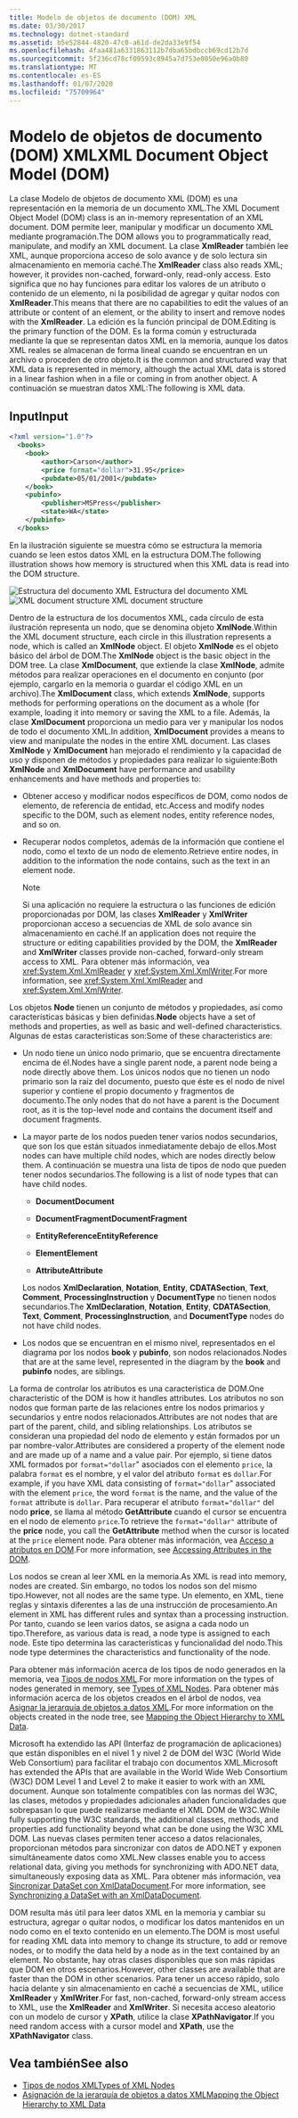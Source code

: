 ```yaml
---
title: Modelo de objetos de documento (DOM) XML
ms.date: 03/30/2017
ms.technology: dotnet-standard
ms.assetid: b5e52844-4820-47c0-a61d-de2da33e9f54
ms.openlocfilehash: 4faa481a6331863112b7dba65bdbccb69cd12b7d
ms.sourcegitcommit: 5f236cd78cf09593c8945a7d753e0850e96a0b80
ms.translationtype: MT
ms.contentlocale: es-ES
ms.lasthandoff: 01/07/2020
ms.locfileid: "75709964"
---
```

# <a name="xml-document-object-model-dom"></a><span data-ttu-id="d90af-102">Modelo de objetos de documento (DOM) XML</span><span class="sxs-lookup"><span data-stu-id="d90af-102">XML Document Object Model (DOM)</span></span>

<span data-ttu-id="d90af-103">La clase Modelo de objetos de documento XML (DOM) es una representación en la memoria de un documento XML.</span><span class="sxs-lookup"><span data-stu-id="d90af-103">The XML Document Object Model (DOM) class is an in-memory representation of an XML document.</span></span> <span data-ttu-id="d90af-104">DOM permite leer, manipular y modificar un documento XML mediante programación.</span><span class="sxs-lookup"><span data-stu-id="d90af-104">The DOM allows you to programmatically read, manipulate, and modify an XML document.</span></span> <span data-ttu-id="d90af-105">La clase **XmlReader** también lee XML, aunque proporciona acceso de solo avance y de solo lectura sin almacenamiento en memoria caché.</span><span class="sxs-lookup"><span data-stu-id="d90af-105">The **XmlReader** class also reads XML; however, it provides non-cached, forward-only, read-only access.</span></span> <span data-ttu-id="d90af-106">Esto significa que no hay funciones para editar los valores de un atributo o contenido de un elemento, ni la posibilidad de agregar y quitar nodos con **XmlReader**.</span><span class="sxs-lookup"><span data-stu-id="d90af-106">This means that there are no capabilities to edit the values of an attribute or content of an element, or the ability to insert and remove nodes with the **XmlReader**.</span></span> <span data-ttu-id="d90af-107">La edición es la función principal de DOM.</span><span class="sxs-lookup"><span data-stu-id="d90af-107">Editing is the primary function of the DOM.</span></span> <span data-ttu-id="d90af-108">Es la forma común y estructurada mediante la que se representan datos XML en la memoria, aunque los datos XML reales se almacenan de forma lineal cuando se encuentran en un archivo o proceden de otro objeto.</span><span class="sxs-lookup"><span data-stu-id="d90af-108">It is the common and structured way that XML data is represented in memory, although the actual XML data is stored in a linear fashion when in a file or coming in from another object.</span></span> <span data-ttu-id="d90af-109">A continuación se muestran datos XML:</span><span class="sxs-lookup"><span data-stu-id="d90af-109">The following is XML data.</span></span>

## <a name="input"></a><span data-ttu-id="d90af-110">Input</span><span class="sxs-lookup"><span data-stu-id="d90af-110">Input</span></span>

```xml
<?xml version="1.0"?>
  <books>
    <book>
        <author>Carson</author>
        <price format="dollar">31.95</price>
        <pubdate>05/01/2001</pubdate>
    </book>
    <pubinfo>
        <publisher>MSPress</publisher>
        <state>WA</state>
    </pubinfo>
  </books>
```

<span data-ttu-id="d90af-111">En la ilustración siguiente se muestra cómo se estructura la memoria cuando se leen estos datos XML en la estructura DOM.</span><span class="sxs-lookup"><span data-stu-id="d90af-111">The following illustration shows how memory is structured when this XML data is read into the DOM structure.</span></span>

<span data-ttu-id="d90af-112">![Estructura del documento XML](../../../../docs/standard/data/xml/media/xml-to-domtree.gif "XML_To_DOMTree") Estructura del documento XML</span><span class="sxs-lookup"><span data-stu-id="d90af-112">![XML document structure](../../../../docs/standard/data/xml/media/xml-to-domtree.gif "XML_To_DOMTree") XML document structure</span></span>

<span data-ttu-id="d90af-113">Dentro de la estructura de los documentos XML, cada círculo de esta ilustración representa un nodo, que se denomina objeto **XmlNode**.</span><span class="sxs-lookup"><span data-stu-id="d90af-113">Within the XML document structure, each circle in this illustration represents a node, which is called an **XmlNode** object.</span></span> <span data-ttu-id="d90af-114">El objeto **XmlNode** es el objeto básico del árbol de DOM.</span><span class="sxs-lookup"><span data-stu-id="d90af-114">The **XmlNode** object is the basic object in the DOM tree.</span></span> <span data-ttu-id="d90af-115">La clase **XmlDocument**, que extiende la clase **XmlNode**, admite métodos para realizar operaciones en el documento en conjunto (por ejemplo, cargarlo en la memoria o guardar el código XML en un archivo).</span><span class="sxs-lookup"><span data-stu-id="d90af-115">The **XmlDocument** class, which extends **XmlNode**, supports methods for performing operations on the document as a whole (for example, loading it into memory or saving the XML to a file.</span></span> <span data-ttu-id="d90af-116">Además, la clase **XmlDocument** proporciona un medio para ver y manipular los nodos de todo el documento XML.</span><span class="sxs-lookup"><span data-stu-id="d90af-116">In addition, **XmlDocument** provides a means to view and manipulate the nodes in the entire XML document.</span></span> <span data-ttu-id="d90af-117">Las clases **XmlNode** y **XmlDocument** han mejorado el rendimiento y la capacidad de uso y disponen de métodos y propiedades para realizar lo siguiente:</span><span class="sxs-lookup"><span data-stu-id="d90af-117">Both **XmlNode** and **XmlDocument** have performance and usability enhancements and have methods and properties to:</span></span>

- <span data-ttu-id="d90af-118">Obtener acceso y modificar nodos específicos de DOM, como nodos de elemento, de referencia de entidad, etc.</span><span class="sxs-lookup"><span data-stu-id="d90af-118">Access and modify nodes specific to the DOM, such as element nodes, entity reference nodes, and so on.</span></span>

- <span data-ttu-id="d90af-119">Recuperar nodos completos, además de la información que contiene el nodo, como el texto de un nodo de elemento.</span><span class="sxs-lookup"><span data-stu-id="d90af-119">Retrieve entire nodes, in addition to the information the node contains, such as the text in an element node.</span></span>

  > [!NOTE]
  > <span data-ttu-id="d90af-120">Si una aplicación no requiere la estructura o las funciones de edición proporcionadas por DOM, las clases **XmlReader** y **XmlWriter** proporcionan acceso a secuencias de XML de solo avance sin almacenamiento en caché.</span><span class="sxs-lookup"><span data-stu-id="d90af-120">If an application does not require the structure or editing capabilities provided by the DOM, the **XmlReader** and **XmlWriter** classes provide non-cached, forward-only stream access to XML.</span></span> <span data-ttu-id="d90af-121">Para obtener más información, vea <xref:System.Xml.XmlReader> y <xref:System.Xml.XmlWriter>.</span><span class="sxs-lookup"><span data-stu-id="d90af-121">For more information, see <xref:System.Xml.XmlReader> and <xref:System.Xml.XmlWriter>.</span></span>

<span data-ttu-id="d90af-122">Los objetos **Node** tienen un conjunto de métodos y propiedades, así como características básicas y bien definidas.</span><span class="sxs-lookup"><span data-stu-id="d90af-122">**Node** objects have a set of methods and properties, as well as basic and well-defined characteristics.</span></span> <span data-ttu-id="d90af-123">Algunas de estas características son:</span><span class="sxs-lookup"><span data-stu-id="d90af-123">Some of these characteristics are:</span></span>

- <span data-ttu-id="d90af-124">Un nodo tiene un único nodo primario, que se encuentra directamente encima de él.</span><span class="sxs-lookup"><span data-stu-id="d90af-124">Nodes have a single parent node, a parent node being a node directly above them.</span></span> <span data-ttu-id="d90af-125">Los únicos nodos que no tienen un nodo primario son la raíz del documento, puesto que éste es el nodo de nivel superior y contiene el propio documento y fragmentos de documento.</span><span class="sxs-lookup"><span data-stu-id="d90af-125">The only nodes that do not have a parent is the Document root, as it is the top-level node and contains the document itself and document fragments.</span></span>

- <span data-ttu-id="d90af-126">La mayor parte de los nodos pueden tener varios nodos secundarios, que son los que están situados inmediatamente debajo de ellos.</span><span class="sxs-lookup"><span data-stu-id="d90af-126">Most nodes can have multiple child nodes, which are nodes directly below them.</span></span> <span data-ttu-id="d90af-127">A continuación se muestra una lista de tipos de nodo que pueden tener nodos secundarios.</span><span class="sxs-lookup"><span data-stu-id="d90af-127">The following is a list of node types that can have child nodes.</span></span>

  - <span data-ttu-id="d90af-128">**Document**</span><span class="sxs-lookup"><span data-stu-id="d90af-128">**Document**</span></span>

  - <span data-ttu-id="d90af-129">**DocumentFragment**</span><span class="sxs-lookup"><span data-stu-id="d90af-129">**DocumentFragment**</span></span>

  - <span data-ttu-id="d90af-130">**EntityReference**</span><span class="sxs-lookup"><span data-stu-id="d90af-130">**EntityReference**</span></span>

  - <span data-ttu-id="d90af-131">**Element**</span><span class="sxs-lookup"><span data-stu-id="d90af-131">**Element**</span></span>

  - <span data-ttu-id="d90af-132">**Attribute**</span><span class="sxs-lookup"><span data-stu-id="d90af-132">**Attribute**</span></span>

  <span data-ttu-id="d90af-133">Los nodos **XmlDeclaration**, **Notation**, **Entity**, **CDATASection**, **Text**, **Comment**, **ProcessingInstruction** y **DocumentType** no tienen nodos secundarios.</span><span class="sxs-lookup"><span data-stu-id="d90af-133">The **XmlDeclaration**, **Notation**, **Entity**, **CDATASection**, **Text**, **Comment**, **ProcessingInstruction**, and **DocumentType** nodes do not have child nodes.</span></span>

- <span data-ttu-id="d90af-134">Los nodos que se encuentran en el mismo nivel, representados en el diagrama por los nodos **book** y **pubinfo**, son nodos relacionados.</span><span class="sxs-lookup"><span data-stu-id="d90af-134">Nodes that are at the same level, represented in the diagram by the **book** and **pubinfo** nodes, are siblings.</span></span>

<span data-ttu-id="d90af-135">La forma de controlar los atributos es una característica de DOM.</span><span class="sxs-lookup"><span data-stu-id="d90af-135">One characteristic of the DOM is how it handles attributes.</span></span> <span data-ttu-id="d90af-136">Los atributos no son nodos que forman parte de las relaciones entre los nodos primarios y secundarios y entre nodos relacionados.</span><span class="sxs-lookup"><span data-stu-id="d90af-136">Attributes are not nodes that are part of the parent, child, and sibling relationships.</span></span> <span data-ttu-id="d90af-137">Los atributos se consideran una propiedad del nodo de elemento y están formados por un par nombre-valor.</span><span class="sxs-lookup"><span data-stu-id="d90af-137">Attributes are considered a property of the element node and are made up of a name and a value pair.</span></span> <span data-ttu-id="d90af-138">Por ejemplo, si tiene datos XML formados por `format="dollar`" asociados con el elemento `price`, la palabra `format` es el nombre, y el valor del atributo `format` es `dollar`.</span><span class="sxs-lookup"><span data-stu-id="d90af-138">For example, if you have XML data consisting of `format="dollar`" associated with the element `price`, the word `format` is the name, and the value of the `format` attribute is `dollar`.</span></span> <span data-ttu-id="d90af-139">Para recuperar el atributo `format="dollar"` del nodo **price**, se llama al método **GetAttribute** cuando el cursor se encuentra en el nodo de elemento `price`.</span><span class="sxs-lookup"><span data-stu-id="d90af-139">To retrieve the `format="dollar"` attribute of the **price** node, you call the **GetAttribute** method when the cursor is located at the `price` element node.</span></span> <span data-ttu-id="d90af-140">Para obtener más información, vea [Acceso a atributos en DOM](../../../../docs/standard/data/xml/accessing-attributes-in-the-dom.md).</span><span class="sxs-lookup"><span data-stu-id="d90af-140">For more information, see [Accessing Attributes in the DOM](../../../../docs/standard/data/xml/accessing-attributes-in-the-dom.md).</span></span>

<span data-ttu-id="d90af-141">Los nodos se crean al leer XML en la memoria.</span><span class="sxs-lookup"><span data-stu-id="d90af-141">As XML is read into memory, nodes are created.</span></span> <span data-ttu-id="d90af-142">Sin embargo, no todos los nodos son del mismo tipo.</span><span class="sxs-lookup"><span data-stu-id="d90af-142">However, not all nodes are the same type.</span></span> <span data-ttu-id="d90af-143">Un elemento, en XML, tiene reglas y sintaxis diferentes a las de una instrucción de procesamiento.</span><span class="sxs-lookup"><span data-stu-id="d90af-143">An element in XML has different rules and syntax than a processing instruction.</span></span> <span data-ttu-id="d90af-144">Por tanto, cuando se leen varios datos, se asigna a cada nodo un tipo.</span><span class="sxs-lookup"><span data-stu-id="d90af-144">Therefore, as various data is read, a node type is assigned to each node.</span></span> <span data-ttu-id="d90af-145">Este tipo determina las características y funcionalidad del nodo.</span><span class="sxs-lookup"><span data-stu-id="d90af-145">This node type determines the characteristics and functionality of the node.</span></span>

<span data-ttu-id="d90af-146">Para obtener más información acerca de los tipos de nodo generados en la memoria, vea [Tipos de nodos XML](../../../../docs/standard/data/xml/types-of-xml-nodes.md).</span><span class="sxs-lookup"><span data-stu-id="d90af-146">For more information on the types of nodes generated in memory, see [Types of XML Nodes](../../../../docs/standard/data/xml/types-of-xml-nodes.md).</span></span> <span data-ttu-id="d90af-147">Para obtener más información acerca de los objetos creados en el árbol de nodos, vea [Asignar la jerarquía de objetos a datos XML](../../../../docs/standard/data/xml/mapping-the-object-hierarchy-to-xml-data.md).</span><span class="sxs-lookup"><span data-stu-id="d90af-147">For more information on the objects created in the node tree, see [Mapping the Object Hierarchy to XML Data](../../../../docs/standard/data/xml/mapping-the-object-hierarchy-to-xml-data.md).</span></span>

<span data-ttu-id="d90af-148">Microsoft ha extendido las API (Interfaz de programación de aplicaciones) que están disponibles en el nivel 1 y nivel 2 de DOM del W3C (World Wide Web Consortium) para facilitar el trabajo con documentos XML.</span><span class="sxs-lookup"><span data-stu-id="d90af-148">Microsoft has extended the APIs that are available in the World Wide Web Consortium (W3C) DOM Level 1 and Level 2 to make it easier to work with an XML document.</span></span> <span data-ttu-id="d90af-149">Aunque son totalmente compatibles con las normas del W3C, las clases, métodos y propiedades adicionales añaden funcionalidades que sobrepasan lo que puede realizarse mediante el XML DOM de W3C.</span><span class="sxs-lookup"><span data-stu-id="d90af-149">While fully supporting the W3C standards, the additional classes, methods, and properties add functionality beyond what can be done using the W3C XML DOM.</span></span> <span data-ttu-id="d90af-150">Las nuevas clases permiten tener acceso a datos relacionales, proporcionan métodos para sincronizar con datos de ADO.NET y exponen simultáneamente datos como XML.</span><span class="sxs-lookup"><span data-stu-id="d90af-150">New classes enable you to access relational data, giving you methods for synchronizing with ADO.NET data, simultaneously exposing data as XML.</span></span> <span data-ttu-id="d90af-151">Para obtener más información, vea [Sincronizar DataSet con XmlDataDocument](../../../../docs/framework/data/adonet/dataset-datatable-dataview/dataset-and-xmldatadocument-synchronization.md).</span><span class="sxs-lookup"><span data-stu-id="d90af-151">For more information, see [Synchronizing a DataSet with an XmlDataDocument](../../../../docs/framework/data/adonet/dataset-datatable-dataview/dataset-and-xmldatadocument-synchronization.md).</span></span>

<span data-ttu-id="d90af-152">DOM resulta más útil para leer datos XML en la memoria y cambiar su estructura, agregar o quitar nodos, o modificar los datos mantenidos en un nodo como en el texto contenido en un elemento.</span><span class="sxs-lookup"><span data-stu-id="d90af-152">The DOM is most useful for reading XML data into memory to change its structure, to add or remove nodes, or to modify the data held by a node as in the text contained by an element.</span></span> <span data-ttu-id="d90af-153">No obstante, hay otras clases disponibles que son más rápidas que DOM en otros escenarios.</span><span class="sxs-lookup"><span data-stu-id="d90af-153">However, other classes are available that are faster than the DOM in other scenarios.</span></span> <span data-ttu-id="d90af-154">Para tener un acceso rápido, solo hacia delante y sin almacenamiento en caché a secuencias de XML, utilice **XmlReader** y **XmlWriter**.</span><span class="sxs-lookup"><span data-stu-id="d90af-154">For fast, non-cached, forward-only stream access to XML, use the **XmlReader** and **XmlWriter**.</span></span> <span data-ttu-id="d90af-155">Si necesita acceso aleatorio con un modelo de cursor y **XPath**, utilice la clase **XPathNavigator**.</span><span class="sxs-lookup"><span data-stu-id="d90af-155">If you need random access with a cursor model and **XPath**, use the **XPathNavigator** class.</span></span>

## <a name="see-also"></a><span data-ttu-id="d90af-156">Vea también</span><span class="sxs-lookup"><span data-stu-id="d90af-156">See also</span></span>

- [<span data-ttu-id="d90af-157">Tipos de nodos XML</span><span class="sxs-lookup"><span data-stu-id="d90af-157">Types of XML Nodes</span></span>](../../../../docs/standard/data/xml/types-of-xml-nodes.md)
- [<span data-ttu-id="d90af-158">Asignación de la jerarquía de objetos a datos XML</span><span class="sxs-lookup"><span data-stu-id="d90af-158">Mapping the Object Hierarchy to XML Data</span></span>](../../../../docs/standard/data/xml/mapping-the-object-hierarchy-to-xml-data.md)

